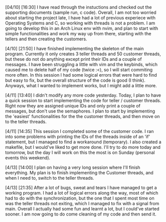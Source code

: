 [04/10] [16:30]
I have read through the instuctions and checked out the supporting documents (sample run, c code). Overall, I am not too worried about starting the project late, I have had a lot of previous experiece with Operating Systems and C, so working with threads is not a problem. I am going to develop this in an Arch Linux env with nvim, and plan to start with simple functionalities and work my way up from there, starting with the tellers and then creating the customers.

[4/10] [21:50]
I have finished implementing the skeleton of the main program. Currently it only creates 3 teller threads and 50 customer threads, but these do not do anything except print their IDs and a couple of messages. I have been struggling a little with vim and the keybinds, which caused me to delete half of my code (twice :<), so I will start commiting more often. In this session I had some logical errors that were hard to find but easy to fix, but the overall structure of the code is good (I think). Anyways, what I wanted to implement works, but I might add a little more.

[4/11] [13:40]
I didn't modify any more code yesterday. Today, I plan to have a quick session to start implementing the code for teller / customer threads. Right now they are assigned unique IDs and only print a couple of messages, but don't use the semaphores. I plan to start by implementing the 'easiest' functionalities for the the customer threads, and then move on to the teller threads.

[4/11] [14:35]
This session I completed some of the customer code. I ran into some problems with printing the IDs of the threads inside of an 'if' statement, but I managed to find a workaround (temporary). I also created a makefile, but I would've liked to get more done. I'll try to do more today and tomorrow, but the day I will work on this the most is on Sunday (personal events this weekend).

[4/13] [14:00]
I plan on having a very long session where I'll finish everything. My plan is to finish implementing the Customer threads, and when I need to, switch to the teller threads. 

[4/13] [21:35]
After a lot of bugs, sweat and tears I have managed to get a working program. I had a lot of logical errors along the way, most of which had to do with the synchronization, but the one that I spent most time on was the teller threads not exiting, which I managed to fix with a signal from main. Overall I actually had some fun and learnt a lot, but I could've started sooner. I am now going to do come cleaning of my code and then send it.
